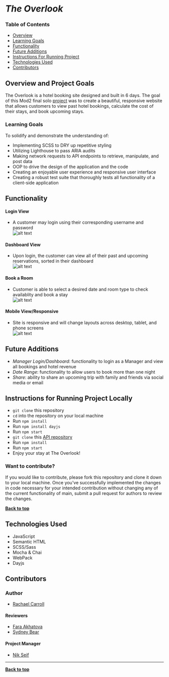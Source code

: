 # *The Overlook*

### Table of Contents
- [Overview](#overview-and-project-goals)
- [Learning Goals](#learning-goals)
- [Functionality](#functionality)
- [Future Additions](#future-additions)
- [Instructions For Running Project](#instructions-for-running-project-locally)
- [Technologies Used](#technologies-used)
- [Contributors](#contributors)

## Overview and Project Goals
The Overlook is a hotel booking site designed and built in 6 days. The goal of this Mod2 final solo [project](https://frontend.turing.edu/projects/overlook.html) was to create a beautiful, responsive website that allows customers to view past hotel bookings, calculate the cost of their stays, and book upcoming stays.

### Learning Goals

To solidify and demonstrate the understanding of:

- Implementing SCSS to DRY up repetitive styling
- Utilizing Lighthouse to pass ARIA audits
- Making network requests to API endpoints to retrieve, manipulate, and post data
- OOP to drive the design of the application and the code
- Creating an enjoyable user experience and responsive user interface
- Creating a robust test suite that thoroughly tests all functionality of a client-side application

## Functionality 

#### Login View
- A customer may login using their corresponding username and password<br>
![alt text](./src/images/login.gif "Demo of logging in to the site")


#### Dashboard View 
- Upon login, the customer can view all of their past and upcoming reservations, sorted in their dashboard<br>
![alt text](./src/images/filter.gif "Demo of viewing reservations")


#### Book a Room
- Customer is able to select a desired date and room type to check availablity and book a stay<br>
![alt text](./src/images/bookroom.gif "Demo of booking a room")


#### Mobile View/Responsive
- Site is responsive and will change layouts across desktop, tablet, and phone screens<br>
![alt text](./src/images/screens.gif "Demo of responsiveness across media")

## Future Additions

- *Manager Login/Dashboard*: functionality to login as a Manager and view all bookings and hotel revenue
- *Date Range*: functionality to allow users to book more than one night 
- *Share*: ability to share an upcoming trip with family and friends via social media or email 

## Instructions for Running Project Locally

- `git clone` this repository
- `cd` into the repository on your local machine
- Run `npm install`
- Run `npm install dayjs`
- Run `npm start`
- `git clone` this [API repository](https://github.com/turingschool-examples/overlook-api)
- Run `npm install`
- Run `npm start`
- Enjoy your stay at The Overlook! 

### Want to contribute?
If you would like to contribute, please fork this repository and clone it down to your local machine. Once you've successfully implemented the changes in code necessary for your intended contribution without changing any of the current functionality of main, submit a pull request for authors to review the changes.

**[Back to top](#table-of-contents)**

## Technologies Used
- JavaScript
- Semantic HTML
- SCSS/Sass
- Mocha & Chai
- WebPack
- Dayjs

## Contributors
### Author
- [Rachael Carroll](https://github.com/rachaelcarroll)

#### Reviewers 
- [Fara Akhatova](https://github.com/Fakhatova)
- [Sydney Bear](https://github.com/sydnerd)

#### Project Manager
- [Nik Seif](https://github.com/niksseif)

**************************************************************************

**[Back to top](#table-of-contents)**
